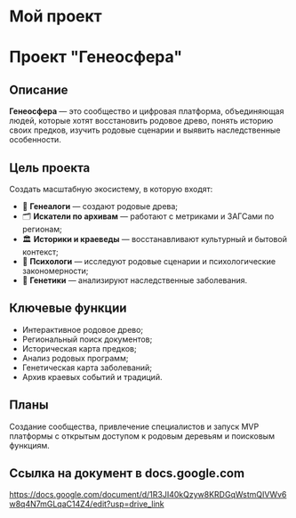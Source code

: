
# Мой проект

# Проект "Генеосфера"

## Описание

**Генеосфера** — это сообщество и цифровая платформа, объединяющая людей, которые хотят восстановить родовое древо, понять историю своих предков, изучить родовые сценарии и выявить наследственные особенности.

## Цель проекта

Создать масштабную экосистему, в которую входят:

- 🧾 **Генеалоги** — создают родовые древа;
- 🗂️ **Искатели по архивам** — работают с метриками и ЗАГСами по регионам;
- 🏛 **Историки и краеведы** — восстанавливают культурный и бытовой контекст;
- 🧠 **Психологи** — исследуют родовые сценарии и психологические закономерности;
- 🧬 **Генетики** — анализируют наследственные заболевания.

## Ключевые функции

- Интерактивное родовое древо;
- Региональный поиск документов;
- Историческая карта предков;
- Анализ родовых программ;
- Генетическая карта заболеваний;
- Архив краевых событий и традиций.

## Планы

Создание сообщества, привлечение специалистов и запуск MVP платформы с открытым доступом к родовым деревьям и поисковым функциям.

## Ссылка на документ в docs.google.com

https://docs.google.com/document/d/1R3JI40kQzyw8KRDGqWstmQIVWv6w8q4N7mGLqaC14Z4/edit?usp=drive_link


